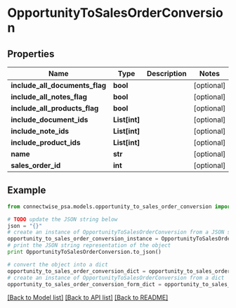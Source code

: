 # OpportunityToSalesOrderConversion


## Properties
Name | Type | Description | Notes
------------ | ------------- | ------------- | -------------
**include_all_documents_flag** | **bool** |  | [optional] 
**include_all_notes_flag** | **bool** |  | [optional] 
**include_all_products_flag** | **bool** |  | [optional] 
**include_document_ids** | **List[int]** |  | [optional] 
**include_note_ids** | **List[int]** |  | [optional] 
**include_product_ids** | **List[int]** |  | [optional] 
**name** | **str** |  | [optional] 
**sales_order_id** | **int** |  | [optional] 

## Example

```python
from connectwise_psa.models.opportunity_to_sales_order_conversion import OpportunityToSalesOrderConversion

# TODO update the JSON string below
json = "{}"
# create an instance of OpportunityToSalesOrderConversion from a JSON string
opportunity_to_sales_order_conversion_instance = OpportunityToSalesOrderConversion.from_json(json)
# print the JSON string representation of the object
print OpportunityToSalesOrderConversion.to_json()

# convert the object into a dict
opportunity_to_sales_order_conversion_dict = opportunity_to_sales_order_conversion_instance.to_dict()
# create an instance of OpportunityToSalesOrderConversion from a dict
opportunity_to_sales_order_conversion_form_dict = opportunity_to_sales_order_conversion.from_dict(opportunity_to_sales_order_conversion_dict)
```
[[Back to Model list]](../README.md#documentation-for-models) [[Back to API list]](../README.md#documentation-for-api-endpoints) [[Back to README]](../README.md)


